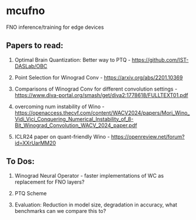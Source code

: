 # mcufno
FNO inference/training for edge devices


## Papers to read:
1. Optimal Brain Quantization: Better way to PTQ - https://github.com/IST-DASLab/OBC

2. Point Selection for Winograd Conv - https://arxiv.org/abs/2201.10369

3. Comparisons of Winograd Conv for different convolution settings - https://www.diva-portal.org/smash/get/diva2:1778618/FULLTEXT01.pdf

4. overcoming num instability of Wino - https://openaccess.thecvf.com/content/WACV2024/papers/Mori_Wino_Vidi_Vici_Conquering_Numerical_Instability_of_8-Bit_Winograd_Convolution_WACV_2024_paper.pdf

5. ICLR24 paper on quant-friendly Wino - https://openreview.net/forum?id=XXrUarMM20

## To Dos:

1. Winograd Neural Operator - faster implementations of WC as replacement for FNO layers?

2. PTQ Scheme

3. Evaluation: Reduction in model size, degradation in accuracy, what benchmarks can we compare this to?
